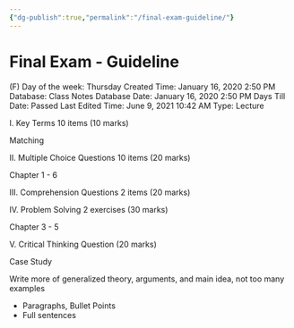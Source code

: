 ```yaml
---
{"dg-publish":true,"permalink":"/final-exam-guideline/"}
---
```


# Final Exam - Guideline

(F) Day of the week: Thursday
Created Time: January 16, 2020 2:50 PM
Database: Class Notes Database
Date: January 16, 2020 2:50 PM
Days Till Date: Passed
Last Edited Time: June 9, 2021 10:42 AM
Type: Lecture

I. Key Terms 10 items (10 marks)

Matching

II. Multiple Choice Questions 10 items (20 marks)

Chapter 1 - 6

III. Comprehension Questions 2 items (20 marks)

IV. Problem Solving 2 exercises (30 marks)

Chapter 3 - 5

V. Critical Thinking Question (20 marks)

Case Study

Write more of generalized theory, arguments, and main idea, not too many examples

- Paragraphs, Bullet Points
- Full sentences